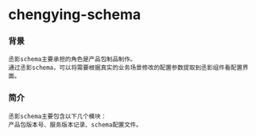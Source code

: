 # chengying-schema
### 背景
    丞影schema主要承担的角色是产品包制品制作。
    通过丞影schema，可以将需要根据真实的业务场景修改的配置参数提取到丞影组件看配置界面。

### 简介
    丞影schema主要包含以下几个模块：
    产品包版本号、服务版本记录、schema配置文件。

